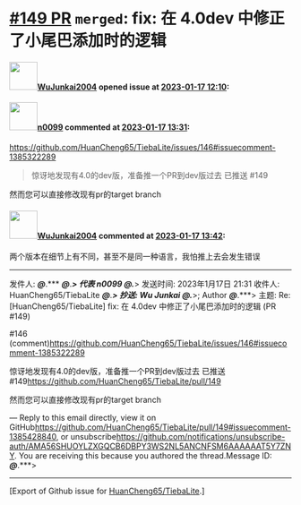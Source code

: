 # [\#149 PR](https://github.com/HuanCheng65/TiebaLite/pull/149) `merged`: fix: 在 4.0dev 中修正了小尾巴添加时的逻辑

#### <img src="https://avatars.githubusercontent.com/u/50454344?u=633b39a7848d905bd97bb6619c061433368818f7&v=4" width="50">[WuJunkai2004](https://github.com/WuJunkai2004) opened issue at [2023-01-17 12:10](https://github.com/HuanCheng65/TiebaLite/pull/149):



#### <img src="https://avatars.githubusercontent.com/u/13030387?u=b18d797ff4ab4819de469d0e4928e00ed95caf26&v=4" width="50">[n0099](https://github.com/n0099) commented at [2023-01-17 13:31](https://github.com/HuanCheng65/TiebaLite/pull/149#issuecomment-1385428840):

https://github.com/HuanCheng65/TiebaLite/issues/146#issuecomment-1385322289
> 惊讶地发现有4.0的dev版，准备推一个PR到dev版过去
> 已推送 #149

然而您可以直接修改现有pr的target branch

#### <img src="https://avatars.githubusercontent.com/u/50454344?u=633b39a7848d905bd97bb6619c061433368818f7&v=4" width="50">[WuJunkai2004](https://github.com/WuJunkai2004) commented at [2023-01-17 13:42](https://github.com/HuanCheng65/TiebaLite/pull/149#issuecomment-1385442498):

两个版本在细节上有不同，甚至不是同一种语言，我怕推上去会发生错误
________________________________
发件人: ***@***.*** ***@***.***> 代表 n0099 ***@***.***>
发送时间: 2023年1月17日 21:31
收件人: HuanCheng65/TiebaLite ***@***.***>
抄送: Wu Junkai ***@***.***>; Author ***@***.***>
主题: Re: [HuanCheng65/TiebaLite] fix: 在 4.0dev 中修正了小尾巴添加时的逻辑 (PR #149)


#146 (comment)<https://github.com/HuanCheng65/TiebaLite/issues/146#issuecomment-1385322289>

惊讶地发现有4.0的dev版，准备推一个PR到dev版过去
已推送 #149<https://github.com/HuanCheng65/TiebaLite/pull/149>

然而您可以直接修改现有pr的target branch

―
Reply to this email directly, view it on GitHub<https://github.com/HuanCheng65/TiebaLite/pull/149#issuecomment-1385428840>, or unsubscribe<https://github.com/notifications/unsubscribe-auth/AMA56SHUOYLZXGQCB6DBPY3WS2NL5ANCNFSM6AAAAAAT5Y7ZNY>.
You are receiving this because you authored the thread.Message ID: ***@***.***>


-------------------------------------------------------------------------------



[Export of Github issue for [HuanCheng65/TiebaLite](https://github.com/HuanCheng65/TiebaLite).]
